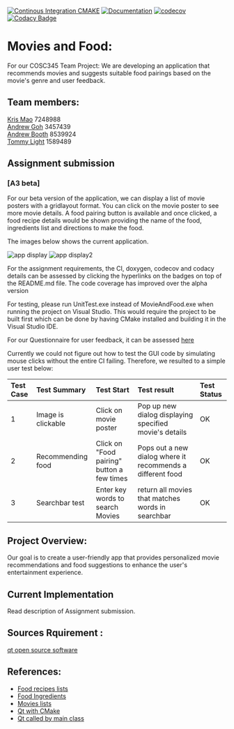 [![Continous Integration CMAKE](https://github.com/vicmon810/COSC345/actions/workflows/cmake.yaml/badge.svg)](https://github.com/vicmon810/COSC345/actions/workflows/cmake.yaml)
[![Documentation](https://codedocs.xyz/vicmon810/COSC345.svg)](https://codedocs.xyz/vicmon810/COSC345/)
[![codecov](https://codecov.io/gh/vicmon810/COSC345/graph/badge.svg?token=P25HQT144Q)](https://codecov.io/gh/vicmon810/COSC345)
[![Codacy Badge](https://app.codacy.com/project/badge/Grade/db37ffc37f4b44fdb96f0b6e863c1410)](https://app.codacy.com/gh/vicmon810/COSC345/dashboard?utm_source=gh&utm_medium=referral&utm_content=&utm_campaign=Badge_grade)

# Movies and Food:
For our COSC345 Team Project: We are developing an application that recommends movies and suggests suitable food pairings based on the movie's genre and user feedback.

## Team members: 
[Kris Mao](https://github.com/vicmon810) 7248988 <br>
[Andrew Goh](https://github.com/andre2410) 3457439 <br>
[Andrew Booth](https://github.com/boo13103) 8539924 <br>
[Tommy Light](https://github.com/tlite4) 1589489 <br>

## Assignment submission
### [A3 beta]
For our beta version of the application, we can display a list of movie posters with a gridlayout format. You can click on the movie poster to 
see more movie details. A food pairing button is available and once clicked, a food recipe details would be shown
providing the name of the food, ingredients list and directions to make the food.

The images below shows the current application.

![app display](https://i.imgur.com/NLk3bU4.png)
![app display2](https://i.imgur.com/dnbCD0k.png)

For the assignment requirements, the CI, doxygen, codecov and codacy details can be assessed by clicking the hyperlinks on the badges on top of the README.md file.
The code coverage has improved over the alpha version

For testing, please run UnitTest.exe instead of MovieAndFood.exe when running the project on Visual Studio. This would require the project to be built first which can be done by having 
CMake installed and building it in the Visual Studio IDE.

For our Questionnaire for user feedback, it can be assessed [here](https://forms.office.com/r/13M44QcMks)

Currently we could not figure out how to test the GUI code by simulating mouse clicks without the entire CI failing.
Therefore, we resulted to a simple user test below:

|Test Case | Test Summary | Test Start | Test result | Test Status|
|:---------|:-------------|:-----------|:------------|:-----------|
| 1  | Image is clickable | Click on movie poster| Pop up new dialog displaying specified movie's details| OK|
| 2  | Recommending food | Click on "Food pairing" button a few times| Pops out a new dialog where it recommends a different food | OK|
| 3 | Searchbar test | Enter key words to search Movies| return all movies that matches words in searchbar| OK|

## Project Overview:
Our goal is to create a user-friendly app that provides personalized movie recommendations and food suggestions to enhance the user's entertainment experience.

## Current Implementation
Read description of Assignment submission.

## Sources Rquirement : 
[qt open source software](https://www.qt.io/)

## References:
  * [Food recipes lists](https://www.kaggle.com/datasets/paultimothymooney/recipenlg/code?resource=download)
  * [Food Ingredients](https://www.kaggle.com/datasets/pes12017000148/food-ingredients-and-recipe-dataset-with-images)
  * [Movies lists](https://www.kaggle.com/datasets/rounakbanik/the-movies-dataset)
  * [Qt with CMake](https://doc.qt.io/qt-6/cmake-get-started.html#building-a-c-console-application)
  * [Qt called by main class](https://stackoverflow.com/questions/17450039/qt-c-gui-call-from-another-class)

